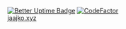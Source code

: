 [![Better Uptime Badge](https://betteruptime.com/status-badges/v1/monitor/crjt.svg)](https://status.jaajko.xyz) [![CodeFactor](https://www.codefactor.io/repository/github/jaajko/website/badge)](https://www.codefactor.io/repository/github/jaajko/website) <br>
<a href="https://jaajko.xyz">jaajko.xyz</a>
